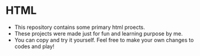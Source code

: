 # HTML
* This repository contains some primary html proects.
* These projects were made just for fun and learning purpose by me.
* You can copy and try it yourself. Feel free to make your own changes to codes and play!
